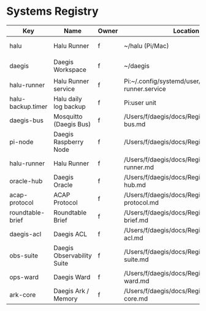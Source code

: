# Systems Registry
| Key | Name | Owner | Location | Notes |
|-----|------|-------|---------|-------|
| halu | Halu Runner | f | ~/halu (Pi/Mac) | 常駐: halu-runner.service |
| daegis | Daegis Workspace | f | ~/daegis | ルート運用基盤 |
| halu-runner | Halu Runner service | f | Pi:~/.config/systemd/user/halu-runner.service | user service |
| halu-backup.timer | Halu daily log backup | f | Pi:user unit | 03:05 daily |
| daegis-bus | Mosquitto (Daegis Bus) | f | /Users/f/daegis/docs/Registry/daegis-bus.md | draft |
| pi-node | Daegis Raspberry Node | f | /Users/f/daegis/docs/Registry/pi-node.md | draft |
| halu-runner | Halu Runner | f | /Users/f/daegis/docs/Registry/halu-runner.md | draft |
| oracle-hub | Daegis Oracle | f | /Users/f/daegis/docs/Registry/oracle-hub.md | draft |
| acap-protocol | ACAP Protocol | f | /Users/f/daegis/docs/Registry/acap-protocol.md | draft |
| roundtable-brief | Roundtable Brief | f | /Users/f/daegis/docs/Registry/roundtable-brief.md | draft |
| daegis-acl | Daegis ACL | f | /Users/f/daegis/docs/Registry/daegis-acl.md | draft |
| obs-suite | Daegis Observability Suite | f | /Users/f/daegis/docs/Registry/obs-suite.md | draft |
| ops-ward | Daegis Ward | f | /Users/f/daegis/docs/Registry/ops-ward.md | draft |
| ark-core | Daegis Ark / Memory | f | /Users/f/daegis/docs/Registry/ark-core.md | draft |
